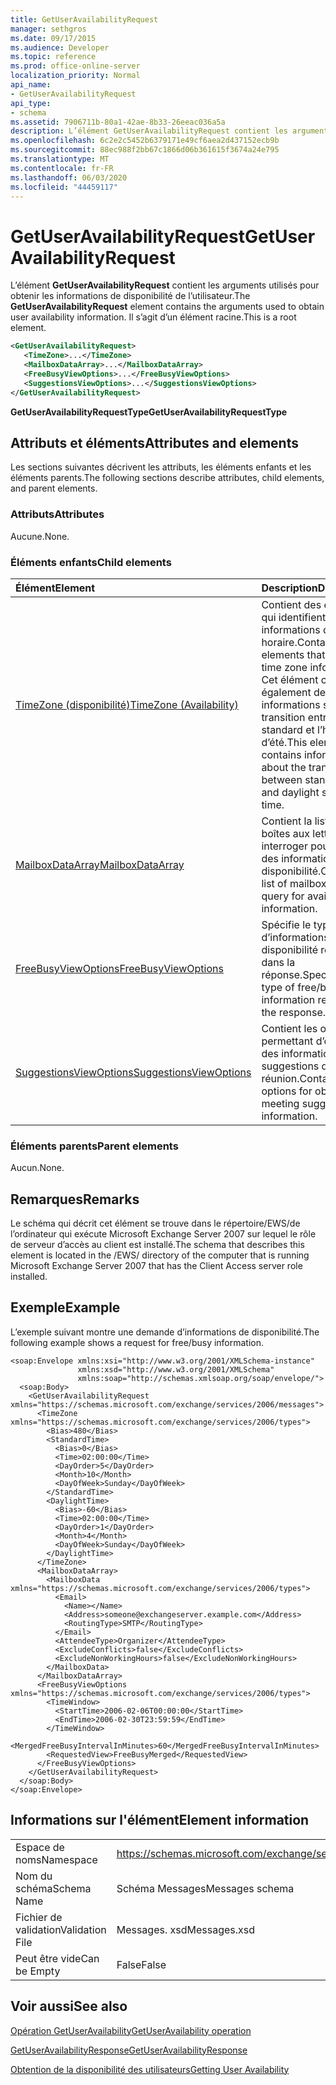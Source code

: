 ```yaml
---
title: GetUserAvailabilityRequest
manager: sethgros
ms.date: 09/17/2015
ms.audience: Developer
ms.topic: reference
ms.prod: office-online-server
localization_priority: Normal
api_name:
- GetUserAvailabilityRequest
api_type:
- schema
ms.assetid: 7906711b-80a1-42ae-8b33-26eeac036a5a
description: L’élément GetUserAvailabilityRequest contient les arguments utilisés pour obtenir les informations de disponibilité de l’utilisateur. Il s’agit d’un élément racine.
ms.openlocfilehash: 6c2e2c5452b6379171e49cf6aea2d437152ecb9b
ms.sourcegitcommit: 88ec988f2bb67c1866d06b361615f3674a24e795
ms.translationtype: MT
ms.contentlocale: fr-FR
ms.lasthandoff: 06/03/2020
ms.locfileid: "44459117"
---
```

# <a name="getuseravailabilityrequest"></a><span data-ttu-id="3e48f-104">GetUserAvailabilityRequest</span><span class="sxs-lookup"><span data-stu-id="3e48f-104">GetUserAvailabilityRequest</span></span>

<span data-ttu-id="3e48f-105">L’élément **GetUserAvailabilityRequest** contient les arguments utilisés pour obtenir les informations de disponibilité de l’utilisateur.</span><span class="sxs-lookup"><span data-stu-id="3e48f-105">The **GetUserAvailabilityRequest** element contains the arguments used to obtain user availability information.</span></span> <span data-ttu-id="3e48f-106">Il s’agit d’un élément racine.</span><span class="sxs-lookup"><span data-stu-id="3e48f-106">This is a root element.</span></span> 
  
```xml
<GetUserAvailabilityRequest>
   <TimeZone>...</TimeZone>
   <MailboxDataArray>...</MailboxDataArray>
   <FreeBusyViewOptions>...</FreeBusyViewOptions>
   <SuggestionsViewOptions>...</SuggestionsViewOptions>
</GetUserAvailabilityRequest>
```

 <span data-ttu-id="3e48f-107">**GetUserAvailabilityRequestType**</span><span class="sxs-lookup"><span data-stu-id="3e48f-107">**GetUserAvailabilityRequestType**</span></span>
## <a name="attributes-and-elements"></a><span data-ttu-id="3e48f-108">Attributs et éléments</span><span class="sxs-lookup"><span data-stu-id="3e48f-108">Attributes and elements</span></span>

<span data-ttu-id="3e48f-109">Les sections suivantes décrivent les attributs, les éléments enfants et les éléments parents.</span><span class="sxs-lookup"><span data-stu-id="3e48f-109">The following sections describe attributes, child elements, and parent elements.</span></span>
  
### <a name="attributes"></a><span data-ttu-id="3e48f-110">Attributs</span><span class="sxs-lookup"><span data-stu-id="3e48f-110">Attributes</span></span>

<span data-ttu-id="3e48f-111">Aucune.</span><span class="sxs-lookup"><span data-stu-id="3e48f-111">None.</span></span>
  
### <a name="child-elements"></a><span data-ttu-id="3e48f-112">Éléments enfants</span><span class="sxs-lookup"><span data-stu-id="3e48f-112">Child elements</span></span>

|<span data-ttu-id="3e48f-113">**Élément**</span><span class="sxs-lookup"><span data-stu-id="3e48f-113">**Element**</span></span>|<span data-ttu-id="3e48f-114">**Description**</span><span class="sxs-lookup"><span data-stu-id="3e48f-114">**Description**</span></span>|
|:-----|:-----|
|[<span data-ttu-id="3e48f-115">TimeZone (disponibilité)</span><span class="sxs-lookup"><span data-stu-id="3e48f-115">TimeZone (Availability)</span></span>](timezone-availability.md) <br/> |<span data-ttu-id="3e48f-116">Contient des éléments qui identifient les informations de fuseau horaire.</span><span class="sxs-lookup"><span data-stu-id="3e48f-116">Contains elements that identify time zone information.</span></span> <span data-ttu-id="3e48f-117">Cet élément contient également des informations sur la transition entre l’heure standard et l’heure d’été.</span><span class="sxs-lookup"><span data-stu-id="3e48f-117">This element also contains information about the transition between standard time and daylight saving time.</span></span>  <br/> |
|[<span data-ttu-id="3e48f-118">MailboxDataArray</span><span class="sxs-lookup"><span data-stu-id="3e48f-118">MailboxDataArray</span></span>](mailboxdataarray.md) <br/> |<span data-ttu-id="3e48f-119">Contient la liste des boîtes aux lettres à interroger pour obtenir des informations de disponibilité.</span><span class="sxs-lookup"><span data-stu-id="3e48f-119">Contains a list of mailboxes to query for availability information.</span></span>  <br/> |
|[<span data-ttu-id="3e48f-120">FreeBusyViewOptions</span><span class="sxs-lookup"><span data-stu-id="3e48f-120">FreeBusyViewOptions</span></span>](freebusyviewoptions.md) <br/> |<span data-ttu-id="3e48f-121">Spécifie le type d’informations de disponibilité renvoyées dans la réponse.</span><span class="sxs-lookup"><span data-stu-id="3e48f-121">Specifies the type of free/busy information returned in the response.</span></span>  <br/> |
|[<span data-ttu-id="3e48f-122">SuggestionsViewOptions</span><span class="sxs-lookup"><span data-stu-id="3e48f-122">SuggestionsViewOptions</span></span>](suggestionsviewoptions.md) <br/> |<span data-ttu-id="3e48f-123">Contient les options permettant d’obtenir des informations sur les suggestions de réunion.</span><span class="sxs-lookup"><span data-stu-id="3e48f-123">Contains the options for obtaining meeting suggestion information.</span></span>  <br/> |
   
### <a name="parent-elements"></a><span data-ttu-id="3e48f-124">Éléments parents</span><span class="sxs-lookup"><span data-stu-id="3e48f-124">Parent elements</span></span>

<span data-ttu-id="3e48f-125">Aucun.</span><span class="sxs-lookup"><span data-stu-id="3e48f-125">None.</span></span>
  
## <a name="remarks"></a><span data-ttu-id="3e48f-126">Remarques</span><span class="sxs-lookup"><span data-stu-id="3e48f-126">Remarks</span></span>

<span data-ttu-id="3e48f-127">Le schéma qui décrit cet élément se trouve dans le répertoire/EWS/de l’ordinateur qui exécute Microsoft Exchange Server 2007 sur lequel le rôle de serveur d’accès au client est installé.</span><span class="sxs-lookup"><span data-stu-id="3e48f-127">The schema that describes this element is located in the /EWS/ directory of the computer that is running Microsoft Exchange Server 2007 that has the Client Access server role installed.</span></span>
  
## <a name="example"></a><span data-ttu-id="3e48f-128">Exemple</span><span class="sxs-lookup"><span data-stu-id="3e48f-128">Example</span></span>

<span data-ttu-id="3e48f-129">L’exemple suivant montre une demande d’informations de disponibilité.</span><span class="sxs-lookup"><span data-stu-id="3e48f-129">The following example shows a request for free/busy information.</span></span>
  
```
<soap:Envelope xmlns:xsi="http://www.w3.org/2001/XMLSchema-instance" 
               xmlns:xsd="http://www.w3.org/2001/XMLSchema" 
               xmlns:soap="http://schemas.xmlsoap.org/soap/envelope/">
  <soap:Body>
    <GetUserAvailabilityRequest xmlns="https://schemas.microsoft.com/exchange/services/2006/messages">
      <TimeZone xmlns="https://schemas.microsoft.com/exchange/services/2006/types">
        <Bias>480</Bias>
        <StandardTime>
          <Bias>0</Bias>
          <Time>02:00:00</Time>
          <DayOrder>5</DayOrder>
          <Month>10</Month>
          <DayOfWeek>Sunday</DayOfWeek>
        </StandardTime>
        <DaylightTime>
          <Bias>-60</Bias>
          <Time>02:00:00</Time>
          <DayOrder>1</DayOrder>
          <Month>4</Month>
          <DayOfWeek>Sunday</DayOfWeek>
        </DaylightTime>
      </TimeZone>
      <MailboxDataArray>
        <MailboxData xmlns="https://schemas.microsoft.com/exchange/services/2006/types">
          <Email>
            <Name></Name>
            <Address>someone@exchangeserver.example.com</Address>
            <RoutingType>SMTP</RoutingType>
          </Email>
          <AttendeeType>Organizer</AttendeeType>
          <ExcludeConflicts>false</ExcludeConflicts>
          <ExcludeNonWorkingHours>false</ExcludeNonWorkingHours>
        </MailboxData>
      </MailboxDataArray>
      <FreeBusyViewOptions xmlns="https://schemas.microsoft.com/exchange/services/2006/types">
        <TimeWindow>
          <StartTime>2006-02-06T00:00:00</StartTime>
          <EndTime>2006-02-30T23:59:59</EndTime>
        </TimeWindow>
        <MergedFreeBusyIntervalInMinutes>60</MergedFreeBusyIntervalInMinutes>
        <RequestedView>FreeBusyMerged</RequestedView>
      </FreeBusyViewOptions>
    </GetUserAvailabilityRequest>
  </soap:Body>
</soap:Envelope>
```

## <a name="element-information"></a><span data-ttu-id="3e48f-130">Informations sur l'élément</span><span class="sxs-lookup"><span data-stu-id="3e48f-130">Element information</span></span>

|||
|:-----|:-----|
|<span data-ttu-id="3e48f-131">Espace de noms</span><span class="sxs-lookup"><span data-stu-id="3e48f-131">Namespace</span></span>  <br/> |https://schemas.microsoft.com/exchange/services/2006/messages  <br/> |
|<span data-ttu-id="3e48f-132">Nom du schéma</span><span class="sxs-lookup"><span data-stu-id="3e48f-132">Schema Name</span></span>  <br/> |<span data-ttu-id="3e48f-133">Schéma Messages</span><span class="sxs-lookup"><span data-stu-id="3e48f-133">Messages schema</span></span>  <br/> |
|<span data-ttu-id="3e48f-134">Fichier de validation</span><span class="sxs-lookup"><span data-stu-id="3e48f-134">Validation File</span></span>  <br/> |<span data-ttu-id="3e48f-135">Messages. xsd</span><span class="sxs-lookup"><span data-stu-id="3e48f-135">Messages.xsd</span></span>  <br/> |
|<span data-ttu-id="3e48f-136">Peut être vide</span><span class="sxs-lookup"><span data-stu-id="3e48f-136">Can be Empty</span></span>  <br/> |<span data-ttu-id="3e48f-137">False</span><span class="sxs-lookup"><span data-stu-id="3e48f-137">False</span></span>  <br/> |
   
## <a name="see-also"></a><span data-ttu-id="3e48f-138">Voir aussi</span><span class="sxs-lookup"><span data-stu-id="3e48f-138">See also</span></span>



[<span data-ttu-id="3e48f-139">Opération GetUserAvailability</span><span class="sxs-lookup"><span data-stu-id="3e48f-139">GetUserAvailability operation</span></span>](getuseravailability-operation.md)
  
[<span data-ttu-id="3e48f-140">GetUserAvailabilityResponse</span><span class="sxs-lookup"><span data-stu-id="3e48f-140">GetUserAvailabilityResponse</span></span>](getuseravailabilityresponse.md)


[<span data-ttu-id="3e48f-141">Obtention de la disponibilité des utilisateurs</span><span class="sxs-lookup"><span data-stu-id="3e48f-141">Getting User Availability</span></span>](https://msdn.microsoft.com/library/d4133fcb-9b0f-4e6b-aadf-a389da83516a%28Office.15%29.aspx)

